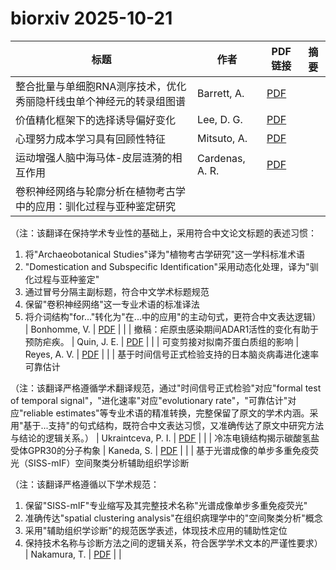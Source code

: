 # biorxiv 2025-10-21

| 标题 | 作者 | PDF链接 |  摘要 |
|------|------|--------|------|
| 整合批量与单细胞RNA测序技术，优化秀丽隐杆线虫单个神经元的转录组图谱 | Barrett, A. | [PDF](https://doi.org/10.1101/2022.04.05.487209) |  |
| 价值精化框架下的选择诱导偏好变化 | Lee, D. G. | [PDF](https://doi.org/10.1101/2022.07.15.500254) |  |
| 心理努力成本学习具有回顾性特征 | Mitsuto, A. | [PDF](https://doi.org/10.1101/2022.11.26.518013) |  |
| 运动增强人脑中海马体-皮层涟漪的相互作用 | Cardenas, A. R. | [PDF](https://doi.org/10.1101/2023.05.19.541461) |  |
| 卷积神经网络与轮廓分析在植物考古学中的应用：驯化过程与亚种鉴定研究

（注：该翻译在保持学术专业性的基础上，采用符合中文论文标题的表述习惯：
1. 将"Archaeobotanical Studies"译为"植物考古学研究"这一学科标准术语
2. "Domestication and Subspecific Identification"采用动态化处理，译为"驯化过程与亚种鉴定"
3. 通过冒号分隔主副标题，符合中文学术标题规范
4. 保留"卷积神经网络"这一专业术语的标准译法
5. 将介词结构"for..."转化为"在...中的应用"的主动句式，更符合中文表达逻辑） | Bonhomme, V. | [PDF](https://doi.org/10.1101/2023.09.15.557939) |  |
| 撤稿：疟原虫感染期间ADAR1活性的变化有助于预防疟疾。 | Quin, J. E. | [PDF](https://doi.org/10.1101/2023.12.07.570604) |  |
| 可变剪接对拟南芥蛋白质组的影响 | Reyes, A. V. | [PDF](https://doi.org/10.1101/2024.02.29.582853) |  |
| 基于时间信号正式检验支持的日本脑炎病毒进化速率可靠估计

（注：该翻译严格遵循学术翻译规范，通过"时间信号正式检验"对应"formal test of temporal signal"，"进化速率"对应"evolutionary rate"，"可靠估计"对应"reliable estimates"等专业术语的精准转换，完整保留了原文的学术内涵。采用"基于...支持"的句式结构，既符合中文表达习惯，又准确传达了原文中研究方法与结论的逻辑关系。） | Ukraintceva, P. I. | [PDF](https://doi.org/10.1101/2024.03.27.586903) |  |
| 冷冻电镜结构揭示碳酸氢盐受体GPR30的分子构象 | Kaneda, S. | [PDF](https://doi.org/10.1101/2024.05.19.594840) |  |
| 基于光谱成像的单步多重免疫荧光（SISS-mIF）空间聚类分析辅助组织学诊断

（注：该翻译严格遵循以下学术规范：
1. 保留"SISS-mIF"专业缩写及其完整技术名称"光谱成像单步多重免疫荧光"
2. 准确传达"spatial clustering analysis"在组织病理学中的"空间聚类分析"概念
3. 采用"辅助组织学诊断"的规范医学表述，体现技术应用的辅助性定位
4. 保持技术名称与诊断方法之间的逻辑关系，符合医学学术文本的严谨性要求） | Nakamura, T. | [PDF](https://doi.org/10.1101/2024.06.17.597874) |  |
